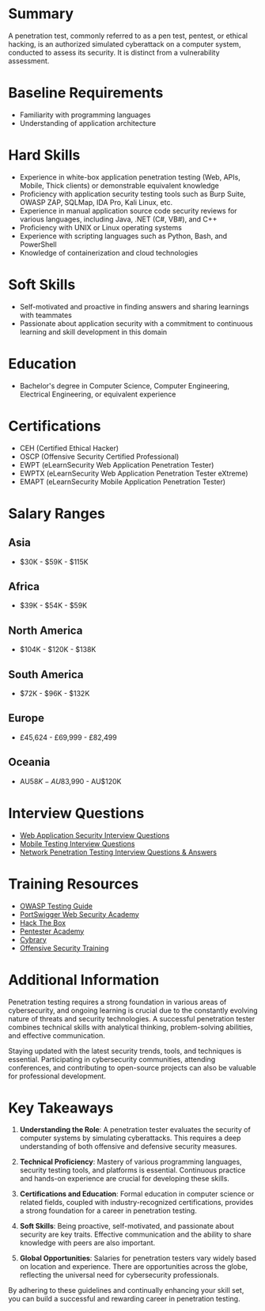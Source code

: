 # Summary

A penetration test, commonly referred to as a pen test, pentest, or ethical hacking, is an authorized simulated cyberattack on a computer system, conducted to assess its security. It is distinct from a vulnerability assessment.

# Baseline Requirements

- Familiarity with programming languages
- Understanding of application architecture

# Hard Skills

- Experience in white-box application penetration testing (Web, APIs, Mobile, Thick clients) or demonstrable equivalent knowledge
- Proficiency with application security testing tools such as Burp Suite, OWASP ZAP, SQLMap, IDA Pro, Kali Linux, etc.
- Experience in manual application source code security reviews for various languages, including Java, .NET (C#, VB#), and C++
- Proficiency with UNIX or Linux operating systems
- Experience with scripting languages such as Python, Bash, and PowerShell
- Knowledge of containerization and cloud technologies

# Soft Skills

- Self-motivated and proactive in finding answers and sharing learnings with teammates
- Passionate about application security with a commitment to continuous learning and skill development in this domain

# Education

- Bachelor's degree in Computer Science, Computer Engineering, Electrical Engineering, or equivalent experience

# Certifications

- CEH (Certified Ethical Hacker)
- OSCP (Offensive Security Certified Professional)
- EWPT (eLearnSecurity Web Application Penetration Tester)
- EWPTX (eLearnSecurity Web Application Penetration Tester eXtreme)
- EMAPT (eLearnSecurity Mobile Application Penetration Tester)

# Salary Ranges

## Asia

- $30K - $59K - $115K

## Africa

- $39K - $54K - $59K

## North America

- $104K - $120K - $138K

## South America

- $72K - $96K - $132K

## Europe

- £45,624 - £69,999 - £82,499

## Oceania

- AU$58K - AU$83,990 - AU$120K

# Interview Questions

- [Web Application Security Interview Questions](https://www.synopsys.com/blogs/software-security/web-appsec-interview-questions/)
- [Mobile Testing Interview Questions](https://www.guru99.com/mobile-testing-interview-questions.html)
- [Network Penetration Testing Interview Questions & Answers](https://compsecurityconcepts.wordpress.com/2016/02/19/network-penetration-testing-interview-questions-answers/)

# Training Resources

- [OWASP Testing Guide](https://owasp.org/www-project-web-security-testing-guide/)
- [PortSwigger Web Security Academy](https://portswigger.net/web-security)
- [Hack The Box](https://www.hackthebox.eu/)
- [Pentester Academy](https://www.pentesteracademy.com/)
- [Cybrary](https://www.cybrary.it/)
- [Offensive Security Training](https://www.offensive-security.com/training-courses/)

# Additional Information

Penetration testing requires a strong foundation in various areas of cybersecurity, and ongoing learning is crucial due to the constantly evolving nature of threats and security technologies. A successful penetration tester combines technical skills with analytical thinking, problem-solving abilities, and effective communication.

Staying updated with the latest security trends, tools, and techniques is essential. Participating in cybersecurity communities, attending conferences, and contributing to open-source projects can also be valuable for professional development.

# Key Takeaways

1. **Understanding the Role**: A penetration tester evaluates the security of computer systems by simulating cyberattacks. This requires a deep understanding of both offensive and defensive security measures.
2. **Technical Proficiency**: Mastery of various programming languages, security testing tools, and platforms is essential. Continuous practice and hands-on experience are crucial for developing these skills.

3. **Certifications and Education**: Formal education in computer science or related fields, coupled with industry-recognized certifications, provides a strong foundation for a career in penetration testing.

4. **Soft Skills**: Being proactive, self-motivated, and passionate about security are key traits. Effective communication and the ability to share knowledge with peers are also important.

5. **Global Opportunities**: Salaries for penetration testers vary widely based on location and experience. There are opportunities across the globe, reflecting the universal need for cybersecurity professionals.

By adhering to these guidelines and continually enhancing your skill set, you can build a successful and rewarding career in penetration testing.
